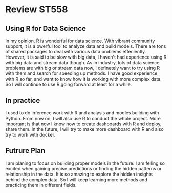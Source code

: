 # Review ST558
## Using R for Data Science
In my opinion, R is wonderful for data science. With vibrant community support, it is a pwerful tool to analyze data and build models. There are tons of shared packages to deal with various data problems effeciently. However, it is said to be slow with big data, I haven't had experience using R with big data and stream data though. As in industry, lots of data science problems are with big or stream data now, I definetely want to try using R with them and search for speeding up methods. I have good experience with R so far, and want to know how it is working with more complex data. So I will continue to use R going forward at least for a while.    
## In practice
I used to do inference work with R and analysis and modles building with Python. From now on, I will also use R to conduct the whole project. More important is that now I know how to create dashboards with R and deploy, share them. In the future, I will try to make more dashboard with R and also try to work with docker. 
## Futrure Plan
I am planing to focus on building proper models in the future. I am felling so excited when gaining precise predictions or finding the hidden patterns or relationship in the data. It is so amazing to explore the hidden insights behind the complex data. So I will keep learning more methods and practicing them in different fields.    
